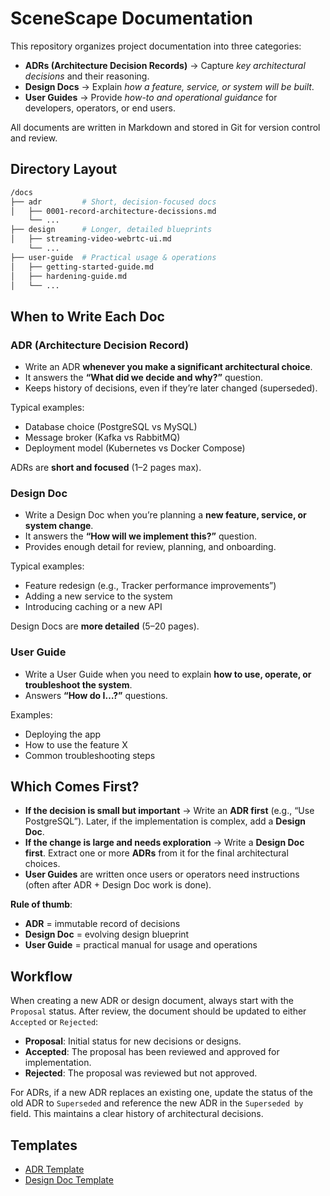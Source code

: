 # SceneScape Documentation

This repository organizes project documentation into three categories:

- **ADRs (Architecture Decision Records)** → Capture _key architectural decisions_ and their reasoning.
- **Design Docs** → Explain _how a feature, service, or system will be built_.
- **User Guides** → Provide _how-to and operational guidance_ for developers, operators, or end users.

All documents are written in Markdown and stored in Git for version control and review.

## Directory Layout

```sh
/docs
├── adr         # Short, decision-focused docs
│   ├── 0001-record-architecture-decissions.md
    └── ...
├── design      # Longer, detailed blueprints
│   ├── streaming-video-webrtc-ui.md
    └── ...
├── user-guide  # Practical usage & operations
│   ├── getting-started-guide.md
│   ├── hardening-guide.md
│   └── ...
```

## When to Write Each Doc

### ADR (Architecture Decision Record)

- Write an ADR **whenever you make a significant architectural choice**.
- It answers the **“What did we decide and why?”** question.
- Keeps history of decisions, even if they’re later changed (superseded).

Typical examples:

- Database choice (PostgreSQL vs MySQL)
- Message broker (Kafka vs RabbitMQ)
- Deployment model (Kubernetes vs Docker Compose)

ADRs are **short and focused** (1–2 pages max).

### Design Doc

- Write a Design Doc when you’re planning a **new feature, service, or system change**.
- It answers the **“How will we implement this?”** question.
- Provides enough detail for review, planning, and onboarding.

Typical examples:

- Feature redesign (e.g., Tracker performance improvements”)
- Adding a new service to the system
- Introducing caching or a new API

Design Docs are **more detailed** (5–20 pages).

### User Guide

- Write a User Guide when you need to explain **how to use, operate, or troubleshoot the system**.
- Answers **“How do I…?”** questions.

Examples:

- Deploying the app
- How to use the feature X
- Common troubleshooting steps

## Which Comes First?

- **If the decision is small but important** → Write an **ADR first** (e.g., “Use PostgreSQL”). Later, if the implementation is complex, add a **Design Doc**.
- **If the change is large and needs exploration** → Write a **Design Doc first**. Extract one or more **ADRs** from it for the final architectural choices.
- **User Guides** are written once users or operators need instructions (often after ADR + Design Doc work is done).

**Rule of thumb**:

- **ADR** = immutable record of decisions
- **Design Doc** = evolving design blueprint
- **User Guide** = practical manual for usage and operations

## Workflow

When creating a new ADR or design document, always start with the `Proposal` status. After review, the document should be updated to either `Accepted` or `Rejected`:

- **Proposal**: Initial status for new decisions or designs.
- **Accepted**: The proposal has been reviewed and approved for implementation.
- **Rejected**: The proposal was reviewed but not approved.

For ADRs, if a new ADR replaces an existing one, update the status of the old ADR to `Superseded` and reference the new ADR in the `Superseded by` field. This maintains a clear history of architectural decisions.

## Templates

- [ADR Template](adr/template.md)
- [Design Doc Template](design/template.md)
